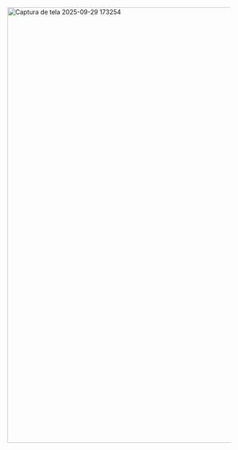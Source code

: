 <img width="1906" height="982" alt="Captura de tela 2025-09-29 173254" src="https://github.com/user-attachments/assets/380dfedf-169f-4e01-85df-58aeb7395c97" />
